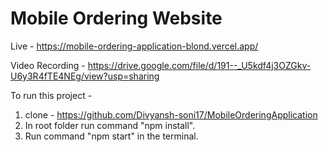 # Mobile Ordering Website 

Live - https://mobile-ordering-application-blond.vercel.app/

Video Recording - https://drive.google.com/file/d/191--_U5kdf4j3OZGkv-U6y3R4fTE4NEg/view?usp=sharing

To run this project - 
1) clone - https://github.com/Divyansh-soni17/MobileOrderingApplication
2) In root folder run command "npm install".
3) Run command "npm start" in the terminal.
